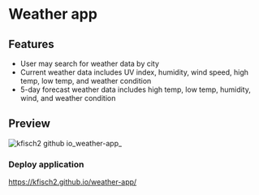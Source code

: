 # Weather app

## Features
- User may search for weather data by city
- Current weather data includes UV index, humidity, wind speed, high temp, low temp, and weather condition
- 5-day forecast weather data includes high temp, low temp, humidity, wind, and weather condition

## Preview 
![kfisch2 github io_weather-app_](https://user-images.githubusercontent.com/102554319/174008975-7f754cbf-69cc-4fca-85f3-21e368341a34.png)


### Deploy application
https://kfisch2.github.io/weather-app/
